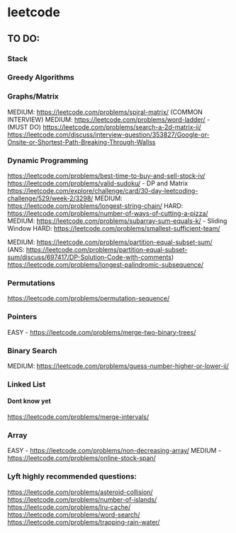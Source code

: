# leetcode

## TO DO:

### Stack

### Greedy Algorithms

### Graphs/Matrix

MEDIUM: https://leetcode.com/problems/spiral-matrix/
(COMMON INTERVIEW) MEDIUM: https://leetcode.com/problems/word-ladder/ - (MUST DO)
https://leetcode.com/problems/search-a-2d-matrix-ii/
https://leetcode.com/discuss/interview-question/353827/Google-or-Onsite-or-Shortest-Path-Breaking-Through-Wallss

### Dynamic Programming

https://leetcode.com/problems/best-time-to-buy-and-sell-stock-iv/
https://leetcode.com/problems/valid-sudoku/ - DP and Matrix
https://leetcode.com/explore/challenge/card/30-day-leetcoding-challenge/529/week-2/3298/
MEDIUM: https://leetcode.com/problems/longest-string-chain/
HARD: https://leetcode.com/problems/number-of-ways-of-cutting-a-pizza/
MEDIUM: https://leetcode.com/problems/subarray-sum-equals-k/ - Sliding Window
HARD: https://leetcode.com/problems/smallest-sufficient-team/

MEDIUM: https://leetcode.com/problems/partition-equal-subset-sum/ (ANS: https://leetcode.com/problems/partition-equal-subset-sum/discuss/697417/DP-Solution-Code-with-comments)
https://leetcode.com/problems/longest-palindromic-subsequence/

### Permutations

https://leetcode.com/problems/permutation-sequence/

### Pointers

EASY - https://leetcode.com/problems/merge-two-binary-trees/

### Binary Search

MEDIUM: https://leetcode.com/problems/guess-number-higher-or-lower-ii/

### Linked List

#### Dont know yet

https://leetcode.com/problems/merge-intervals/

### Array

EASY - https://leetcode.com/problems/non-decreasing-array/
MEDIUM - https://leetcode.com/problems/online-stock-span/

### Lyft highly recommended questions:

https://leetcode.com/problems/asteroid-collision/
https://leetcode.com/problems/number-of-islands/
https://leetcode.com/problems/lru-cache/
https://leetcode.com/problems/word-search/
https://leetcode.com/problems/trapping-rain-water/

